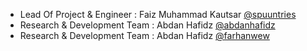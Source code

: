 <ul>
  <li>Lead Of Project & Engineer : Faiz Muhammad Kautsar <a href="https://github.com/spuuntries">@spuuntries</a></li>
  <li>Research & Development Team : Abdan Hafidz <a href="https://github.com/abdanhafidz">@abdanhafidz</a></li>
  <li>Research & Development Team : Abdan Hafidz <a href="https://github.com/farhanwew">@farhanwew</a></li>
</ul>
